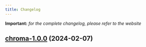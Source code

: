 ```yaml
---
title: Changelog
---
```


**Important:**
*for the complete changelog, please refer to the website*



## [chroma-1.0.0](https://github.com/truecharts/charts/compare/chroma-0.0.1...chroma-1.0.0) (2024-02-07)
